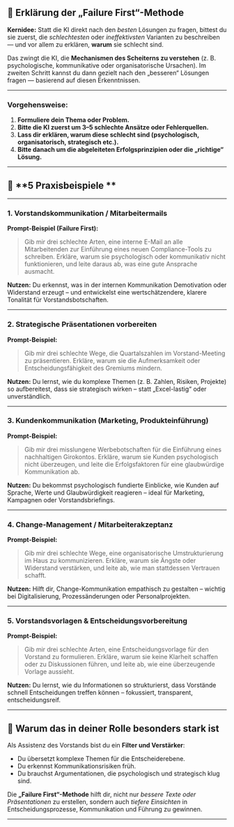 ## 🧠 **Erklärung der „Failure First“-Methode**

**Kernidee:**
Statt die KI direkt nach den *besten* Lösungen zu fragen, bittest du sie zuerst, die *schlechtesten* oder *ineffektivsten* Varianten zu beschreiben — und vor allem zu erklären, **warum** sie schlecht sind.

Das zwingt die KI, die **Mechanismen des Scheiterns zu verstehen** (z. B. psychologische, kommunikative oder organisatorische Ursachen).
Im zweiten Schritt kannst du dann gezielt nach den „besseren“ Lösungen fragen — basierend auf diesen Erkenntnissen.

---

### **Vorgehensweise:**

1. **Formuliere dein Thema oder Problem.**
2. **Bitte die KI zuerst um 3–5 schlechte Ansätze oder Fehlerquellen.**
3. **Lass dir erklären, warum diese schlecht sind (psychologisch, organisatorisch, strategisch etc.).**
4. **Bitte danach um die abgeleiteten Erfolgsprinzipien oder die „richtige“ Lösung.**

---

## 💼 **5 Praxisbeispiele **

---

### **1. Vorstandskommunikation / Mitarbeitermails**

**Prompt-Beispiel (Failure First):**

> Gib mir drei schlechte Arten, eine interne E-Mail an alle Mitarbeitenden zur Einführung eines neuen Compliance-Tools zu schreiben. Erkläre, warum sie psychologisch oder kommunikativ nicht funktionieren, und leite daraus ab, was eine gute Ansprache ausmacht.

**Nutzen:**
Du erkennst, was in der internen Kommunikation Demotivation oder Widerstand erzeugt – und entwickelst eine wertschätzendere, klarere Tonalität für Vorstandsbotschaften.

---

### **2. Strategische Präsentationen vorbereiten**

**Prompt-Beispiel:**

> Gib mir drei schlechte Wege, die Quartalszahlen im Vorstand-Meeting zu präsentieren. Erkläre, warum sie die Aufmerksamkeit oder Entscheidungsfähigkeit des Gremiums mindern.

**Nutzen:**
Du lernst, wie du komplexe Themen (z. B. Zahlen, Risiken, Projekte) so aufbereitest, dass sie strategisch wirken – statt „Excel-lastig“ oder unverständlich.

---

### **3. Kundenkommunikation (Marketing, Produkteinführung)**

**Prompt-Beispiel:**

> Gib mir drei misslungene Werbebotschaften für die Einführung eines nachhaltigen Girokontos. Erkläre, warum sie Kunden psychologisch nicht überzeugen, und leite die Erfolgsfaktoren für eine glaubwürdige Kommunikation ab.

**Nutzen:**
Du bekommst psychologisch fundierte Einblicke, wie Kunden auf Sprache, Werte und Glaubwürdigkeit reagieren – ideal für Marketing, Kampagnen oder Vorstandsbriefings.

---

### **4. Change-Management / Mitarbeiterakzeptanz**

**Prompt-Beispiel:**

> Gib mir drei schlechte Wege, eine organisatorische Umstrukturierung im Haus zu kommunizieren. Erkläre, warum sie Ängste oder Widerstand verstärken, und leite ab, wie man stattdessen Vertrauen schafft.

**Nutzen:**
Hilft dir, Change-Kommunikation empathisch zu gestalten – wichtig bei Digitalisierung, Prozessänderungen oder Personalprojekten.

---

### **5. Vorstandsvorlagen & Entscheidungsvorbereitung**

**Prompt-Beispiel:**

> Gib mir drei schlechte Arten, eine Entscheidungsvorlage für den Vorstand zu formulieren. Erkläre, warum sie keine Klarheit schaffen oder zu Diskussionen führen, und leite ab, wie eine überzeugende Vorlage aussieht.

**Nutzen:**
Du lernst, wie du Informationen so strukturierst, dass Vorstände schnell Entscheidungen treffen können – fokussiert, transparent, entscheidungsreif.

---

## 🧩 **Warum das in deiner Rolle besonders stark ist**

Als Assistenz des Vorstands bist du ein **Filter und Verstärker**:

* Du übersetzt komplexe Themen für die Entscheiderebene.
* Du erkennst Kommunikationsrisiken früh.
* Du brauchst Argumentationen, die psychologisch und strategisch klug sind.

Die **„Failure First“-Methode** hilft dir, nicht nur *bessere Texte oder Präsentationen* zu erstellen, sondern auch *tiefere Einsichten* in Entscheidungsprozesse, Kommunikation und Führung zu gewinnen.

---


